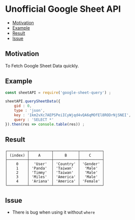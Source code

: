 # Unofficial Google Sheet API

- [Motivation](#motivation)
- [Example](#example)
- [Result](#result)
- [Issue](#issue)

## Motivation

To Fetch Google Sheet Data quickly.

## Example

```js
const sheetAPI = require('google-sheet-query') ;

sheetAPI.querySheetData({
    gid : 0,
    type : 'json',
    key : '1km2vXc7AEPSPeiICyWjqd4vQA6qMOfEl8RODrNjSNEI',
    query : 'SELECT *'
}).then(res => console.table(res)) ;

```

## Result

```
┌─────────┬──────────┬───────────┬──────────┐
│ (index) │    A     │     B     │    C     │
├─────────┼──────────┼───────────┼──────────┤
│    0    │  'User'  │ 'Country' │ 'Gender' │
│    1    │ 'Panda'  │ 'Taiwan'  │  'Male'  │
│    2    │ 'Timmy'  │ 'Taiwan'  │  'Male'  │
│    3    │ 'Miles'  │ 'America' │  'Male'  │
│    4    │ 'Ariana' │ 'America' │ 'Female' │
└─────────┴──────────┴───────────┴──────────┘
```

## Issue

* There is bug when using it without `where` 